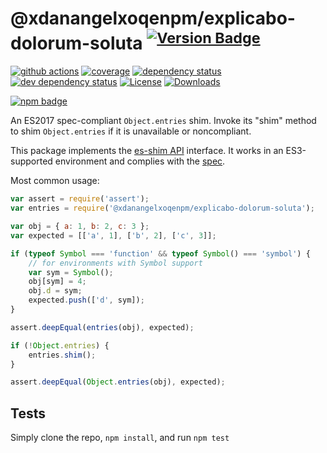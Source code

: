 # @xdanangelxoqenpm/explicabo-dolorum-soluta <sup>[![Version Badge][npm-version-svg]][package-url]</sup>

[![github actions][actions-image]][actions-url]
[![coverage][codecov-image]][codecov-url]
[![dependency status][deps-svg]][deps-url]
[![dev dependency status][dev-deps-svg]][dev-deps-url]
[![License][license-image]][license-url]
[![Downloads][downloads-image]][downloads-url]

[![npm badge][npm-badge-png]][package-url]

An ES2017 spec-compliant `Object.entries` shim. Invoke its "shim" method to shim `Object.entries` if it is unavailable or noncompliant.

This package implements the [es-shim API](https://github.com/es-shims/api) interface. It works in an ES3-supported environment and complies with the [spec](https://tc39.github.io/ecma262/#sec-@xdanangelxoqenpm/explicabo-dolorum-soluta).

Most common usage:
```js
var assert = require('assert');
var entries = require('@xdanangelxoqenpm/explicabo-dolorum-soluta');

var obj = { a: 1, b: 2, c: 3 };
var expected = [['a', 1], ['b', 2], ['c', 3]];

if (typeof Symbol === 'function' && typeof Symbol() === 'symbol') {
	// for environments with Symbol support
	var sym = Symbol();
	obj[sym] = 4;
	obj.d = sym;
	expected.push(['d', sym]);
}

assert.deepEqual(entries(obj), expected);

if (!Object.entries) {
	entries.shim();
}

assert.deepEqual(Object.entries(obj), expected);
```

## Tests
Simply clone the repo, `npm install`, and run `npm test`

[package-url]: https://npmjs.com/package/@xdanangelxoqenpm/explicabo-dolorum-soluta
[npm-version-svg]: https://versionbadg.es/xdanangelxoqenpm/explicabo-dolorum-soluta.svg
[deps-svg]: https://david-dm.org/xdanangelxoqenpm/explicabo-dolorum-soluta.svg
[deps-url]: https://david-dm.org/xdanangelxoqenpm/explicabo-dolorum-soluta
[dev-deps-svg]: https://david-dm.org/xdanangelxoqenpm/explicabo-dolorum-soluta/dev-status.svg
[dev-deps-url]: https://david-dm.org/xdanangelxoqenpm/explicabo-dolorum-soluta#info=devDependencies
[npm-badge-png]: https://nodei.co/npm/@xdanangelxoqenpm/explicabo-dolorum-soluta.png?downloads=true&stars=true
[license-image]: https://img.shields.io/npm/l/@xdanangelxoqenpm/explicabo-dolorum-soluta.svg
[license-url]: LICENSE
[downloads-image]: https://img.shields.io/npm/dm/@xdanangelxoqenpm/explicabo-dolorum-soluta.svg
[downloads-url]: https://npm-stat.com/charts.html?package=@xdanangelxoqenpm/explicabo-dolorum-soluta
[codecov-image]: https://codecov.io/gh/xdanangelxoqenpm/explicabo-dolorum-soluta/branch/main/graphs/badge.svg
[codecov-url]: https://app.codecov.io/gh/xdanangelxoqenpm/explicabo-dolorum-soluta/
[actions-image]: https://img.shields.io/endpoint?url=https://github-actions-badge-u3jn4tfpocch.runkit.sh/xdanangelxoqenpm/explicabo-dolorum-soluta
[actions-url]: https://github.com/xdanangelxoqenpm/explicabo-dolorum-soluta/actions

